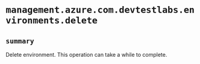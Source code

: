 # `management.azure.com.devtestlabs.environments.delete`

## `summary`
Delete environment. This operation can take a while to complete.


